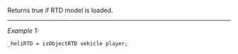 Returns true if RTD model is loaded.


---
*Example 1:*
```sqf
_heliRTD = isObjectRTD vehicle player;
```